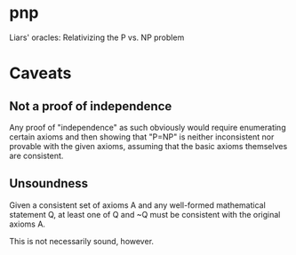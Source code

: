 # pnp
Liars' oracles: Relativizing the P vs. NP problem

# Caveats
## Not a proof of independence
Any proof of "independence" as such obviously would require enumerating certain axioms and then showing that "P=NP"
is neither inconsistent nor provable with the given axioms, assuming that the basic axioms themselves are consistent.

## Unsoundness
Given a consistent set of axioms A and any well-formed mathematical statement Q, at least one of Q and ~Q must be consistent
with the original axioms A.

This is not necessarily sound, however.
